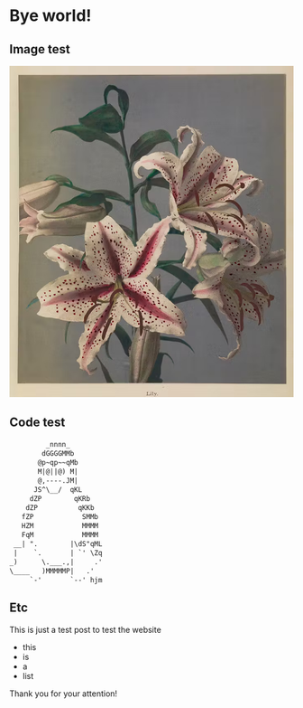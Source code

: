 # Bye world!

## Image test

![](flower.jpg)

## Code test

```
         _nnnn_
        dGGGGMMb
       @p~qp~~qMb
       M|@||@) M|
       @,----.JM|
      JS^\__/  qKL
     dZP        qKRb
    dZP          qKKb
   fZP            SMMb
   HZM            MMMM
   FqM            MMMM
 __| ".        |\dS"qML
 |    `.       | `' \Zq
_)      \.___.,|     .'
\____   )MMMMMP|   .'
     `-'       `--' hjm
```

## Etc

This is just a test post to test the website

* this
* is
* a
* list

Thank you for your attention!
